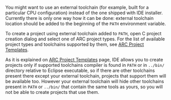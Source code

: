 

You might want to use an external toolchain (for example, built for a
particular CPU configuration) instead of the one shipped with IDE
installer. Currently there is only one way how it can be done: external toolchain
location should be added to the beginning of the `PATH` environment variable.

To create a project using external toolchain added to `PATH`, open C project
creation dialog and select one of ARC project types. For the list of available
project types and toolchains supported by them, see [ARC Project
Templates](ARC-Project-Templates).

As it is explained on [ARC Project Templates](ARC-Project-Templates) page, IDE
allows you to create projects only if supported toolchains compiler is found in
`PATH` or in `../bin/` directory relative to Eclipse executable, so if there are
other toolchains present there except your external toolchain, projects that
support them will be available too. However your external toolchain will hide
other toolchains present in `PATH` or `../bin/` that contain the same tools as
yours, so you will not be able to create projects that use them.
